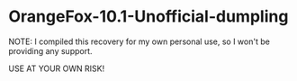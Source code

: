 # OrangeFox-10.1-Unofficial-dumpling

NOTE: I compiled this recovery for my own personal use, so I won't be providing any support.

USE AT YOUR OWN RISK!
